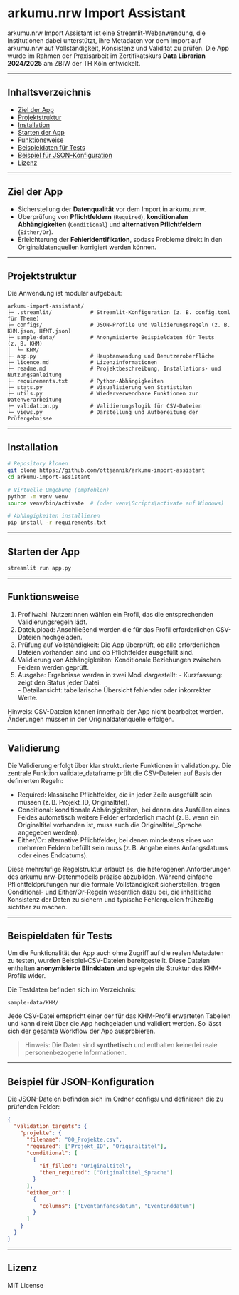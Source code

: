 # arkumu.nrw Import Assistant

arkumu.nrw Import Assistant ist eine Streamlit-Webanwendung, die Institutionen dabei unterstützt, ihre Metadaten vor dem Import auf arkumu.nrw auf Vollständigkeit, Konsistenz und Validität zu prüfen. Die App wurde im Rahmen der Praxisarbeit im Zertifikatskurs **Data Librarian 2024/2025** am ZBIW der TH Köln entwickelt.

---

## Inhaltsverzeichnis

- [Ziel der App](#ziel-der-app)
- [Projektstruktur](#projektstruktur)
- [Installation](#installation)
- [Starten der App](#starten-der-app)
- [Funktionsweise](#funktionsweise)
- [Beispieldaten für Tests](#beispieldaten-für-tests)
- [Beispiel für JSON-Konfiguration](#beispiel-für-json-konfiguration)
- [Lizenz](#lizenz)

---

## Ziel der App

- Sicherstellung der **Datenqualität** vor dem Import in arkumu.nrw.
- Überprüfung von **Pflichtfeldern** (`Required`), **konditionalen Abhängigkeiten** (`Conditional`) und **alternativen Pflichtfeldern** (`Either/Or`).
- Erleichterung der **Fehleridentifikation**, sodass Probleme direkt in den Originaldatenquellen korrigiert werden können.

---

## Projektstruktur

Die Anwendung ist modular aufgebaut:

```
arkumu-import-assistant/
├─ .streamlit/            # Streamlit-Konfiguration (z. B. config.toml für Theme)
├─ configs/               # JSON-Profile und Validierungsregeln (z. B. KHM.json, HfMT.json)
├─ sample-data/           # Anonymisierte Beispieldaten für Tests (z. B. KHM)
│  └─ KHM/
├─ app.py                 # Hauptanwendung und Benutzeroberfläche
├─ licence.md             # Lizenzinformationen
├─ readme.md              # Projektbeschreibung, Installations- und Nutzungsanleitung
├─ requirements.txt       # Python-Abhängigkeiten
├─ stats.py               # Visualisierung von Statistiken
├─ utils.py               # Wiederverwendbare Funktionen zur Datenverarbeitung
├─ validation.py          # Validierungslogik für CSV-Dateien
└─ views.py               # Darstellung und Aufbereitung der Prüfergebnisse
```

---

## Installation

```bash
# Repository klonen
git clone https://github.com/ottjannik/arkumu-import-assistant
cd arkumu-import-assistant

# Virtuelle Umgebung (empfohlen)
python -m venv venv
source venv/bin/activate  # (oder venv\Scripts\activate auf Windows)

# Abhängigkeiten installieren
pip install -r requirements.txt
```

---

## Starten der App
```bash
streamlit run app.py
```

---

## Funktionsweise
1.	Profilwahl: Nutzer:innen wählen ein Profil, das die entsprechenden Validierungsregeln lädt.
2.	Dateiupload: Anschließend werden die für das Profil erforderlichen CSV-Dateien hochgeladen.
3.	Prüfung auf Vollständigkeit: Die App überprüft, ob alle erforderlichen Dateien vorhanden sind und ob Pflichtfelder ausgefüllt sind.
4.	Validierung von Abhängigkeiten: Konditionale Beziehungen zwischen Feldern werden geprüft.
5.	Ausgabe: Ergebnisse werden in zwei Modi dargestellt:
        - Kurzfassung: zeigt den Status jeder Datei.    
        - Detailansicht: tabellarische Übersicht fehlender oder inkorrekter Werte.

Hinweis: CSV-Dateien können innerhalb der App nicht bearbeitet werden. Änderungen müssen in der Originaldatenquelle erfolgen.

---

## Validierung
Die Validierung erfolgt über klar strukturierte Funktionen in validation.py. Die zentrale Funktion validate_dataframe prüft die CSV-Dateien auf Basis der definierten Regeln:
- Required: klassische Pflichtfelder, die in jeder Zeile ausgefüllt sein müssen (z. B. Projekt_ID, Originaltitel).
- Conditional: konditionale Abhängigkeiten, bei denen das Ausfüllen eines Feldes automatisch weitere Felder erforderlich macht (z. B. wenn ein Originaltitel vorhanden ist, muss auch die Originaltitel_Sprache angegeben werden).
- Either/Or: alternative Pflichtfelder, bei denen mindestens eines von mehreren Feldern befüllt sein muss (z. B. Angabe eines Anfangsdatums oder eines Enddatums).

Diese mehrstufige Regelstruktur erlaubt es, die heterogenen Anforderungen des arkumu.nrw-Datenmodells präzise abzubilden. Während einfache Pflichtfeldprüfungen nur die formale Vollständigkeit sicherstellen, tragen Conditional- und Either/Or-Regeln wesentlich dazu bei, die inhaltliche Konsistenz der Daten zu sichern und typische Fehlerquellen frühzeitig sichtbar zu machen.

---

## Beispieldaten für Tests

Um die Funktionalität der App auch ohne Zugriff auf die realen Metadaten zu testen, wurden Beispiel-CSV-Dateien bereitgestellt. Diese Dateien enthalten **anonymisierte Blinddaten** und spiegeln die Struktur des KHM-Profils wider.

Die Testdaten befinden sich im Verzeichnis:
```
sample-data/KHM/
```

Jede CSV-Datei entspricht einer der für das KHM-Profil erwarteten Tabellen und kann direkt über die App hochgeladen und validiert werden. So lässt sich der gesamte Workflow der App ausprobieren.

> Hinweis: Die Daten sind **synthetisch** und enthalten keinerlei reale personenbezogene Informationen.

---

## Beispiel für JSON-Konfiguration

Die JSON-Dateien befinden sich im Ordner configs/ und definieren die zu prüfenden Felder:
```json
{
  "validation_targets": {
    "projekte": {
      "filename": "00_Projekte.csv",
      "required": ["Projekt_ID", "Originaltitel"],
      "conditional": [
        {
          "if_filled": "Originaltitel",
          "then_required": ["Originaltitel_Sprache"]
        }
      ],
      "either_or": [
        {
          "columns": ["Eventanfangsdatum", "EventEnddatum"]
        }
      ]
    }
  }
}
```

--- 

## Lizenz
MIT License
